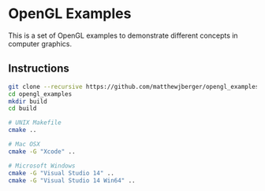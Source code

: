 # OpenGL Examples

This is a set of OpenGL examples to demonstrate different concepts in computer graphics.

## Instructions

```bash
git clone --recursive https://github.com/matthewjberger/opengl_examples
cd opengl_examples
mkdir build
cd build

# UNIX Makefile
cmake ..

# Mac OSX
cmake -G "Xcode" ..

# Microsoft Windows
cmake -G "Visual Studio 14" ..
cmake -G "Visual Studio 14 Win64" ..
```
